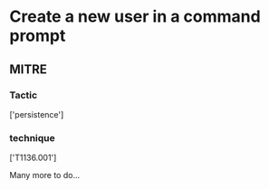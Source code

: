 # Create a new user in a command prompt

## MITRE

### Tactic
['persistence']

### technique
['T1136.001']

Many more to do...
